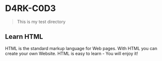 # D4RK-C0D3


> This is my test directory


## Learn HTML


 HTML is the standard markup language for Web pages.
 With HTML you can create your own Website.
 HTML is easy to learn - You will enjoy it!




